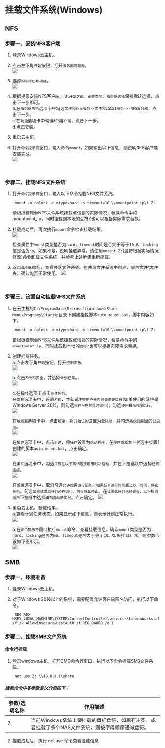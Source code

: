 
# 挂载文件系统(Windows)

## NFS

### 步骤一、安装NFS客户端  
1. 登录Windows云主机。
2. 点击左下角`开始`按钮，打开`服务器管理器`。  
    ![](/images/mount/windows_mount1.png)

3. 选择`添加角色和功能`。  
    ![](/images/mount/windows_mount2.png)

4. 根据提示安装NFS客户端。
    a.`开始之前`、`安装类型`、`服务器选择`保持默认选择，点击下一步即可。  
    b.在`服务器角色`选项卡中勾选`文件和存储服务->文件和iSCSI服务-> NFS服务器`，点击下一步。  
    c.在`功能`选项卡中勾选`NFS客户端`，点击下一步。  
    d.点击安装。  

5. 重启云主机。

6. 打开`命令提示符`窗口，输入命令`mount`，如果输出以下信息，则说明NFS客户端安装完成。  
    ![](/images/mount/windows_mount3.png)

<br/>

### 步骤二、挂载NFS文件系统  
1. 打开`命令提示符`窗口，输入以下命令挂载NFS文件系统。

        mount -o nolock -o mtype=hard -o timeout=10 \\mountpoint_ip\! Z:

    请根据控制台NFS文件系统挂载点信息的实际情况，替换命令中的mountpoint_ip，同时挂载到本地的盘符Z也可以根据实际需求替换。

2. 挂载成功后，再次执行`mount`命令检查挂载结果。  
    ![](/images/mount/windows_mount4.png)

    检查属性中`mount`类型是否为`hard`、`timeout`时间是否大于等于`10.0`、`locking`值是否为`no`。如果不是，说明挂载异常，请使用`umount Z:`(盘符根据实际情况修改)命令卸载文件系统，并参考上述步骤重新挂载。

3. 双击`此电脑`图标，查看共享文件系统。在共享文件系统中创建、删除文件\文件夹，确认能否正常使用。
    ![](/images/mount/windows_mount5.png)

<br/>

### 步骤三、设置自动挂载NFS文件系统  

1. 在云主机的`C:\ProgramData\Microsoft\Windows\Start Menu\Programs\StartUp`目录下创建挂载脚本`auto_mount.bat`，脚本内容如下。

        mount -o nolock -o mtype=hard -o timeout=10 \\mountpoint_ip\! Z:

    请根据控制台NFS文件系统挂载点信息的实际情况，替换命令中的`mountpoint_ip`，同时挂载到本地的`盘符Z`也可以根据实际需求替换。

2. 创建挂载任务。  
    a.点击左下角`开始`按钮，打开`控制面板`。  
    ![](/images/mount/windows_mount6.png)

    b.点击`系统和安全`，并选择`计划任务`。  
    ![](/images/mount/windows_mount7.png)

    c.在操作选项卡点击`创建任务`。  
    在`常规`选项卡中，设置`名称`，并勾选`不管用户是否登录都要运行`(如果使用的系统是Windows Server 2016，则勾选`只在用户登录时运行`)，勾选`使用最高权限运行`。 
    ![](/images/mount/windows_mount8.png)

    在`触发器`选项卡中，点击`新建`，将`开始任务`设置为`登陆时`，并勾选`高级设置`里的`已启用`。  
    ![](/images/mount/windows_mount9.png)

    在`操作`选项卡中，点击`新建`，将`操作`设置为`启动程序`，在`程序或脚本`一栏选中步骤1创建的脚本`auto_mount.bat`，点击确定。  
    ![](/images/mount/windows_mount10.png)

    在`条件`选项卡中，勾选`只有在以下网络连接可用时才启动`，并在下拉选项中选择`任何连接`。  
    ![](/images/mount/windows_mount11.png)

    在`设置`选项卡中，取消勾选`允许按需运行任务`、`如果任务运行时间超过以下时间，停止任务`。勾选`如果请求后任务还在运行，强行将其停止`。在`如果此任务已经运行，以下规则适用`下拉框中选择`请勿启动新实例`。点击确定。
    ![](/images/mount/windows_mount12.png)

3. 重启云主机，验证结果。  
     a.查看计划任务状态，如果显示如下信息，则表示计划正常执行。  
     ![](/images/mount/windows_mount13.png)

     b.在`命令提示符`窗口执行`mount`命令，查看挂载信息。确认`mount`类型是否为`hard`、`locking`是否为`no`、`timeout`是否大于等于`10`。如果挂载正常，则参数应该如下图所示。  
    ![](/images/mount/windows_mount14.png)

## SMB

### 步骤一、环境准备

1. 登录Windows云主机。
2. 对于Windows 2016以上的系统，需要配置允许客户端匿名访问，执行以下命令。

        REG ADD HKEY_LOCAL_MACHINE\SYSTEM\CurrentControlSet\services\LanmanWorkstation\Parameters /f /v AllowInsecureGuestAuth /t REG_DWORD /d 1

### 步骤二、挂载SMB文件系统
#### 命令行挂载

1. 登录windows主机，打开CMD命令行窗口，执行以下命令挂载SMB文件系统。

        net use Z: \\18.0.0.1\share

##### 挂载命令中各参数含义介绍如下：
|参数/选项名称          |作用描述     |
|---------|-----------------------------------------------------------------|
|Z	|当前Windows系统上要挂载的目标盘符，如果有冲突，或者挂载了多个NAS文件系统，则按字母顺序递减盘符。|

2. 挂载成功后，执行 net use 命令查看挂载信息
